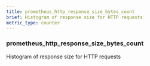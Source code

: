 ```yaml
---
title: prometheus_http_response_size_bytes_count
brief: Histogram of response size for HTTP requests
metric_type: counter
---
```

### prometheus_http_response_size_bytes_count

Histogram of response size for HTTP requests